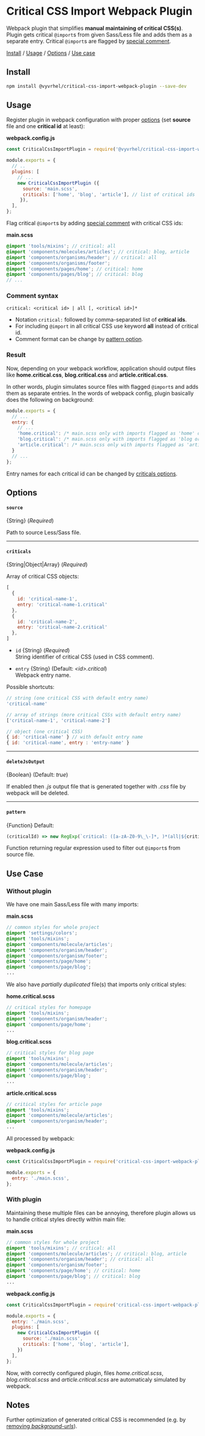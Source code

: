 # Critical CSS Import Webpack Plugin
Webpack plugin that simplifies **manual maintaining of critical CSS(s)**. Plugin gets critical `@import`s from given Sass/Less file and adds them as a separate entry. Critical `@import`s are flagged by [special comment](#comment-syntax).

 [Install](#install) / [Usage](#usage) / [Options](#options) / [Use case](#use-case)

## Install
```sh
npm install @vyvrhel/critical-css-import-webpack-plugin --save-dev
```
## Usage

Register plugin in webpack configuration with proper [options](#options) (set **source** file and one **critical id** at least):

**webpack.config.js**
```js
const CriticalCssImportPlugin = require('@vyvrhel/critical-css-import-webpack-plugin');

module.exports = {
  // ..
  plugins: [
    // ...
    new CriticalCssImportPlugin ({
      source: 'main.scss',
      criticals: ['home', 'blog', 'article'], // list of critical ids
     }),
  ],
};
```
Flag critical `@import`s by adding [special comment](#comment-syntax) with critical CSS ids:

**main.scss**
```scss
@import 'tools/mixins'; // critical: all
@import 'components/molecules/articles'; // critical: blog, article
@import 'components/organisms/header'; // critical: all
@import 'components/organisms/footer';
@import 'components/pages/home'; // critical: home
@import 'components/pages/blog'; // critical: blog
// ...
```

### Comment syntax
 `critical: <critical id> | all [, <critical id>]*`
- Notation `critical:`  followed by comma-separated list of **critical ids**.
- For including `@import` in all critical CSS use keyword **all** instead of critical id.
- Comment format can be change by [pattern option](#pattern).

### Result
Now, depending on your webpack workflow, application should output files like **home.critical.css**, **blog.critical.css**
and **article.critical.css**.

In other words, plugin simulates source files with flagged  `@import`s  and adds them as separate entries. In the words of webpack config, plugin basically does the following on background:
```js
module.exports = {
  // ...
  entry: {
    // ...
    'home.critical': /* main.scss only with imports flagged as 'home' or 'all' */,
    'blog.critical': /* main.scss only with imports flagged as 'blog or 'all' */,
    'article.critical': /* main.scss only with imports flagged as 'article or 'all' */,
  }
  // ...
};
```
Entry names for each critical id can be changed by [criticals options](#criticals).

## Options

####  `source` 
{String} (*Required*)

Path to source Less/Sass file.  

---
####  `criticals`
{String|Object|Array} (*Required*)

Array of critical CSS objects:
```js
[
  {
    id: 'critical-name-1',
    entry: 'critical-name-1.critical'
  },
  {
    id: 'critical-name-2',
    entry: 'critical-name-2.critical'
  },
]
```
- `id` {String} (*Required*)  
String identifier of critical CSS (used in CSS comment).

- `entry` {String} (Default:  *\<id\>.critical*)  
Webpack entry name.
 
Possible shortcuts:
```js
// string (one critical CSS with default entry name)
'critical-name'

// array of strings (more critical CSSs with default entry name)
['critical-name-1', 'critical-name-2']

// object (one critical CSS)
{ id: 'critical-name' } // with default entry name
{ id: 'critical-name', entry : 'entry-name' }
```

---
####  `deleteJsOutput`
{Boolean} (Default: *true*)

If enabled then  *.js* output file that is generated together with *.css* file by webpack will be deleted.

---
####  `pattern`
{Function} Default: 
```js 
(criticalId) => new RegExp(`critical: ([a-zA-Z0-9\_\-]*, )*(all|${criticalId})(,|;|$)`, 'g')
```
Function returning regular expression used to filter out `@import`s from source file.


## Use Case

### Without plugin

We have one main Sass/Less file with many imports:

**main.scss**  
```scss
// common styles for whole project
@import 'settings/colors';
@import 'tools/mixins';
@import 'components/molecule/articles';
@import 'components/organism/header';
@import 'components/organism/footer';
@import 'components/page/home';
@import 'components/page/blog';
...
```
We also have *partially duplicated* file(s) that imports only critical styles:

**home.critical.scss**
```scss
// critical styles for homepage
@import 'tools/mixins';
@import 'components/organism/header';
@import 'components/page/home';
...
```
**blog.critical.scss**
```scss
// critical styles for blog page
@import 'tools/mixins';
@import 'components/molecule/articles';
@import 'components/organism/header';
@import 'components/page/blog';
...
```
**article.critical.scss**
```scss
// critical styles for article page
@import 'tools/mixins';
@import 'components/molecule/articles';
@import 'components/organism/header';
...
```
All processed by webpack:

**webpack.config.js**  
```js
const CriticalCssImportPlugin = require('critical-css-import-webpack-plugin');

module.exports = {
  entry: './main.scss',
};
```

### With plugin
Maintaining these multiple files can be annoying, therefore plugin allows us to handle critical styles directly within main file:

**main.scss**  
```scss
// common styles for whole project
@import 'tools/mixins'; // critical: all
@import 'components/molecule/articles'; // critical: blog, article
@import 'components/organism/header'; // critical: all
@import 'components/organism/footer';
@import 'components/page/home'; // critical: home
@import 'components/page/blog'; // critical: blog
...
```

**webpack.config.js**  
```js
const CriticalCssImportPlugin = require('critical-css-import-webpack-plugin');

module.exports = {
  entry: './main.scss',
  plugins: [
    new CriticalCssImportPlugin ({
      source: './main.scss',
      criticals: ['home', 'blog', 'article'],
    })
  ],
};
```

Now, with correctly configured plugin, files *home.critical.scss*, *blog.critical.scss* and *article.critical.scss* are automaticaly simulated by webpack.

## Notes
Further optimization of generated critical CSS is recommended (e.g. by [removing *background-urls*](https://www.npmjs.com/package/postcss-bgimage)).
